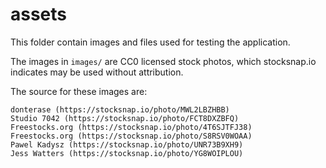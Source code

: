 # assets

This folder contain images and files used for testing the application.

The images in `images/` are CC0 licensed stock photos, which stocksnap.io indicates may be used without
attribution.

The source for these images are:

```
donterase (https://stocksnap.io/photo/MWL2LBZHBB)
Studio 7042 (https://stocksnap.io/photo/FCT8DXZBFQ)
Freestocks.org (https://stocksnap.io/photo/4T6SJTFJ38)
Freestocks.org (https://stocksnap.io/photo/S8RSV0WOAA)
Pawel Kadysz (https://stocksnap.io/photo/UNR73B9XH9)
Jess Watters (https://stocksnap.io/photo/YG8WOIPLOU)
```